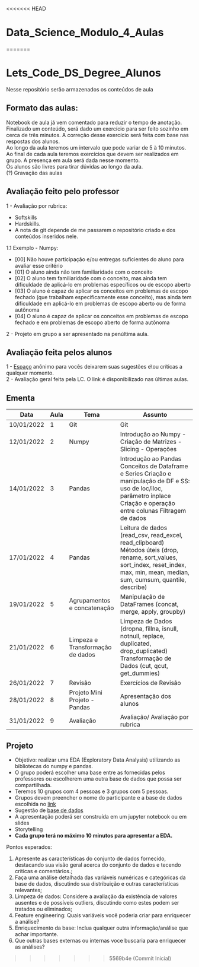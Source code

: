 <<<<<<< HEAD
# Data_Science_Modulo_4_Aulas
=======
# Lets_Code_DS_Degree_Alunos
Nesse repositório serão armazenados os conteúdos de aula

## Formato das aulas:
Notebook de aula já vem comentado para reduzir o tempo de anotação. <br>
Finalizado um conteúdo, será dado  um exercício para ser feito sozinho em cerca de três minutos. A correção desse exercício será feita com base nas respostas dos alunos. <br>
Ao longo da aula teremos um intervalo que pode variar de 5 à 10 minutos. <br>
Ao final de cada aula teremos exercícios que devem ser realizados em grupo. A presença em aula será dada nesse momento. <br>
Os alunos são livres para tirar dúvidas ao longo da aula. <br>
(?) Gravação das aulas

## Avaliação feito pelo professor
1 - Avaliação por rubrica: 
  * Softskills 
  * Hardskills.
  * A nota de git depende de me passarem o repositório criado e dos conteúdos inseridos nele. <br>
 
1.1 Exemplo - Numpy:
 - [00] Não houve participação e/ou entregas suficientes do aluno para avaliar esse critério
 - [01] O aluno ainda não tem familiaridade com o conceito
 - [02] O aluno tem familiaridade com o conceito, mas ainda tem dificuldade de aplicá-lo em problemas específicos ou de escopo aberto
 - [03] O aluno é capaz de aplicar os conceitos em problemas de escopo fechado (que trabalham especificamente esse conceito), mas ainda tem dificuldade em aplicá-lo em problemas de escopo aberto ou de forma autônoma
 - [04] O aluno é capaz de aplicar os conceitos em problemas de escopo fechado e em problemas de escopo aberto de forma autônoma


2 - Projeto em grupo a ser apresentado na penúltima aula.

## Avaliação feita pelos alunos
1 - [Espaço](https://forms.gle/tShxhxNYhvi6ZmQm8) anônimo para vocês deixarem suas sugestões e\ou críticas a qualquer momento. <br>
2 - Avaliação geral feita pela LC. O link é disponibilizado nas últimas aulas.


## Ementa
|Data |	Aula	| Tema	| Assunto |
|-----|-------|-------|---------|
|10/01/2022 |	1 |	Git |	Git|
|12/01/2022 |	2 |	Numpy	| Introdução ao Numpy - Criação de Matrizes - Slicing - Operações |
|14/01/2022	| 3	| Pandas |	Introdução ao Pandas Conceitos de Dataframe e Series Criação e manipulação de DF e SS: uso de loc/iloc, parâmetro inplace Criação e operação entre colunas Filtragem de dados | 
|17/01/2022	| 4	| Pandas	| Leitura de dados (read_csv, read_excel, read_clipboard) Métodos úteis (drop, rename, sort_values, sort_index, reset_index, max, min, mean, median, sum, cumsum, quantile, describe) |
|19/01/2022	| 5	| Agrupamentos e concatenação	 | Manipulação de DataFrames (concat, merge, apply, groupby) |
|21/01/2022 |	6	| Limpeza e Transformação de dados	| Limpeza de Dados (dropna, fillna, isnull, notnull, replace, duplicated, drop_duplicated) Transformação de Dados (cut, qcut, get_dummies) |
|26/01/2022	| 7 |	Revisão |	Exercícios de Revisão |
|28/01/2022	 | 8 |	Projeto	Mini Projeto - Pandas | Apresentação dos alunos |
|31/01/2022	| 9 |	Avaliação	| Avaliação/ Avaliação por rubrica |

## Projeto
* Objetivo: realizar uma EDA (Exploratory Data Analysis) utilizando as bibliotecas do numpy e pandas.
* O grupo poderá escolher uma base entre as fornecidas pelos professores ou escolherem uma outra base de dados que possa ser compartilhada.
* Teremos 10 grupos com 4 pessoas e 3 grupos com 5 pessoas.
* Grupos devem preencher o nome do participante e a base de dados escolhida no [link](https://docs.google.com/spreadsheets/d/1lWuWHb_d0_rz2wZaPPfDIwdFG3Xn2tf5CywFBhheI38/edit?usp=sharing)
* Sugestão de [base de dados](https://docs.google.com/spreadsheets/d/1C5KinYE4wAuKvM_Vc1t5HK16n92B_7zoeT8v7ASVP6A/edit?usp=sharing)
* A apresentação poderá ser construída em um jupyter notebook ou em slides
* Storytelling
* **Cada grupo terá no máximo 10 minutos para apresentar a EDA.**

Pontos esperados:
1) Apresente as características do conjunto de dados fornecido, destacando sua visão geral acerca do conjunto de dados e tecendo críticas e comentários.;
2) Faça uma análise detalhada das variáveis numéricas e categóricas da base de dados, discutindo sua distribuição e outras características relevantes;
3) Limpeza de dados: Considere a avaliação da existência de valores ausentes e de possíveis outliers, discutindo como estes podem ser tratados ou eliminados;
4) Feature engineering: Quais variáveis você poderia criar para enriquecer a análise?
5) Enriquecimento da base: Inclua qualquer outra informação/análise que achar importante.
6) Que outras bases externas ou internas voce buscaria para enriquecer as
análises?
>>>>>>> 5569b4e (Commit Inicial)
